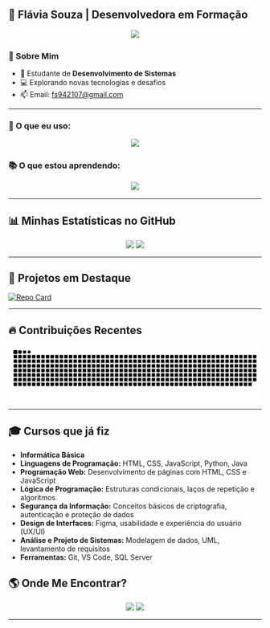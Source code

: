 ## 🚀 Flávia Souza | Desenvolvedora em Formação  

<p align="center">
  <img src="https://readme-typing-svg.herokuapp.com?size=22&duration=4000&color=F7DC6F&center=true&vCenter=true&width=500&lines=Bem-vinda+ao+meu+GitHub!;Estudante+de+Desenvolvimento+de+Sistemas;Apaixonada+por+tecnologia!+%F0%9F%94%A5"/>
</p>

### 📌 Sobre Mim
- 🚀 Estudante de **Desenvolvimento de Sistemas**
- 💻 Explorando novas tecnologias e desafios
- 📫 Email: [fs942107@gmail.com](mailto:fs942107@gmail.com)

---


### 📌 O que eu uso:
<p align="center">
  <img src="https://skillicons.dev/icons?i=html,css,js,python" />
</p>

### 📚 O que estou aprendendo:
<p align="center">
  <img src="https://skillicons.dev/icons?i=react,java,php," />
</p>

---

## 📊 Minhas Estatísticas no GitHub
<p align="center">
  <img src="https://github-readme-stats.vercel.app/api?username=flaviasouza&show_icons=true&theme=radical"/>
  <img src="https://github-readme-streak-stats.herokuapp.com/?user=flaviasouza&theme=radical"/>
</p>

---

## 📌 Projetos em Destaque
[![Repo Card](https://github-readme-stats.vercel.app/api/pin/?username=flaviasouza&repo=SEU_REPO_AQUI&theme=radical)](https://github.com/flaviasouza/SEU_REPO_AQUI)

---


## 🔥 Contribuições Recentes
<p align="center">
  <img src="https://raw.githubusercontent.com/Platane/snk/output/github-contribution-grid-snake.svg"/>
</p>

---

## 🎓 Cursos que já fiz
- **Informática Básica**
- **Linguagens de Programação:** HTML, CSS, JavaScript, Python, Java
- **Programação Web:** Desenvolvimento de páginas com HTML, CSS e JavaScript
- **Lógica de Programação:** Estruturas condicionais, laços de repetição e algoritmos
- **Segurança da Informação:** Conceitos básicos de criptografia, autenticação e proteção de dados
- **Design de Interfaces:** Figma, usabilidade e experiência do usuário (UX/UI)
- **Análise e Projeto de Sistemas:** Modelagem de dados, UML, levantamento de requisitos
- **Ferramentas:** Git, VS Code, SQL Server

## 🌎 Onde Me Encontrar?
<p align="center">
  <a href="https://linkedin.com/in/seu-linkedin"><img src="https://img.shields.io/badge/LinkedIn-0077B5?style=for-the-badge&logo=linkedin&logoColor=white"/></a>
  <a href="https://github.com/flaviasouza"><img src="https://img.shields.io/badge/GitHub-181717?style=for-the-badge&logo=github&logoColor=white"/></a>
</p>

---


